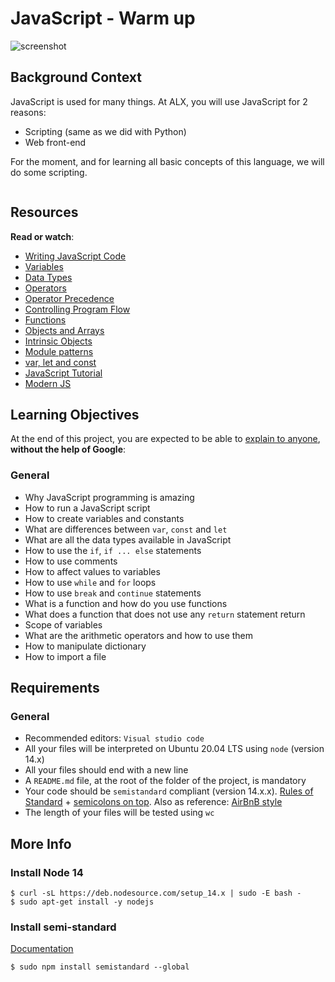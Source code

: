 # JavaScript - Warm up

![screenshot](https://zupimages.net/up/23/36/2c1q.png)

      

<div class="panel panel-default" id="project-description">
  <div class="panel-body">
    <h2>Background Context</h2>

<p>JavaScript is used for many things. At ALX, you will use JavaScript for 2 reasons:</p>

<ul>
<li>Scripting (same as we did with Python)</li>
<li>Web front-end</li>
</ul>

<p>For the moment, and for learning all basic concepts of this language, we will do some scripting.</p>

<p><img src="https://s3.amazonaws.com/intranet-projects-files/holbertonschool-higher-level_programming+/303/Javascript-535.png.jpeg" alt="" loading='lazy' style="" /></p>

<h2>Resources</h2>

<p><strong>Read or watch</strong>:</p>

<ul>
<li><a href="/rltoken/APZmtL9w79192Tb5rnlZdw" title="Writing JavaScript Code" target="_blank">Writing JavaScript Code</a> </li>
<li><a href="/rltoken/uS2wx3lepQNsZv9s8QiIHw" title="Variables" target="_blank">Variables</a> </li>
<li><a href="/rltoken/-A8NrRXtbEQxgnsn5RcCdA" title="Data Types" target="_blank">Data Types</a> </li>
<li><a href="/rltoken/APZmtL9w79192Tb5rnlZdw" title="Operators" target="_blank">Operators</a> </li>
<li><a href="/rltoken/x-s3s429IZq24OcvBsmB-Q" title="Operator Precedence" target="_blank">Operator Precedence</a> </li>
<li><a href="/rltoken/RNqXLZl7X89l8j9ahmZpvQ" title="Controlling Program Flow" target="_blank">Controlling Program Flow</a> </li>
<li><a href="/rltoken/NfmE5LmeO3KJvSS9WgzFWw" title="Functions" target="_blank">Functions</a> </li>
<li><a href="/rltoken/tii5tBRqPGmZSLdIYPphGQ" title="Objects and Arrays" target="_blank">Objects and Arrays</a> </li>
<li><a href="/rltoken/tii5tBRqPGmZSLdIYPphGQ" title="Intrinsic Objects" target="_blank">Intrinsic Objects</a> </li>
<li><a href="/rltoken/BO7eZ67y8m5IN73fOOBZUg" title="Module patterns" target="_blank">Module patterns</a> </li>
<li><a href="/rltoken/Hv8cxS35QWiJUcBJKMA76g" title="var, let and const" target="_blank">var, let and const</a> </li>
<li><a href="/rltoken/R2STzQtaj4RWSsadh4cYeA" title="JavaScript Tutorial" target="_blank">JavaScript Tutorial</a> </li>
<li><a href="/rltoken/AM2vFBysBJNU37w8N1zZog" title="Modern JS" target="_blank">Modern JS</a> </li>
</ul>

<h2>Learning Objectives</h2>

<p>At the end of this project, you are expected to be able to <a href="/rltoken/zobPXLMbSg12-dzzyNc3xQ" title="explain to anyone" target="_blank">explain to anyone</a>, <strong>without the help of Google</strong>:</p>

<h3>General</h3>

<ul>
<li>Why JavaScript programming is amazing</li>
<li>How to run a JavaScript script</li>
<li>How to create variables and constants</li>
<li>What are differences between <code>var</code>, <code>const</code> and <code>let</code></li>
<li>What are all the data types available in JavaScript</li>
<li>How to use the <code>if</code>, <code>if ... else</code> statements</li>
<li>How to use comments</li>
<li>How to affect values to variables</li>
<li>How to use <code>while</code> and <code>for</code> loops</li>
<li>How to use <code>break</code> and <code>continue</code> statements</li>
<li>What is a function and how do you use functions</li>
<li>What does a function that does not use any <code>return</code> statement return</li>
<li>Scope of variables</li>
<li>What are the arithmetic operators and how to use them</li>
<li>How to manipulate dictionary</li>
<li>How to import a file</li>
</ul>

<h2>Requirements</h2>

<h3>General</h3>

<ul>
<li>Recommended editors: <code>Visual studio code</code></li>
<li>All your files will be interpreted on Ubuntu 20.04 LTS using <code>node</code> (version 14.x)</li>
<li>All your files should end with a new line</li>
<li>A <code>README.md</code> file, at the root of the folder of the project, is mandatory</li>
<li>Your code should be <code>semistandard</code> compliant (version 14.x.x). <a href="/rltoken/RDNP0eE9QGnCVowPzKhkAQ" title="Rules of Standard" target="_blank">Rules of Standard</a> + <a href="/rltoken/jWkz1MC29tQb1WAZFhPm8g" title="semicolons on top" target="_blank">semicolons on top</a>. Also as reference: <a href="/rltoken/xejcYnylEcDJWl1sCz5PKA" title="AirBnB style" target="_blank">AirBnB style</a></li>
<li>The length of your files will be tested using <code>wc</code></li>
</ul>

<h2>More Info</h2>

<h3>Install Node 14</h3>

<pre><code>$ curl -sL https://deb.nodesource.com/setup_14.x | sudo -E bash -
$ sudo apt-get install -y nodejs
</code></pre>

<h3>Install semi-standard</h3>

<p><a href="/rltoken/jWkz1MC29tQb1WAZFhPm8g" title="Documentation" target="_blank">Documentation</a></p>

<pre><code>$ sudo npm install semistandard --global
</code></pre>

  </div>
</div>
